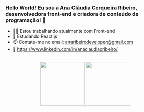 ### Hello World! Eu sou a Ana Cláudia Cerqueira Ribeiro, desenvolvedora front-end e criadora de conteúdo de programação! 👋

- 👩‍💻 Estou trabalhando atualmente com Front-end
- 🌱 Estudando React.js
- 📫 Contate-me no email: anaribeirodeveloper@gmail.com
- 💼 https://www.linkedin.com/in/anaclaudiacribeiro/




<div align="center"><br>
  <a href="https://github.com/anaclaudiacerqueira">
  <img height="140em" src="https://github-readme-stats.vercel.app/api?username=anaclaudiacerqueira&show_icons=true&theme=onedark&include_all_commits=true&count_private=true"/>
  <img height="140em" src="https://github-readme-stats.vercel.app/api/top-langs/?username=anaclaudiacerqueira&layout=compact&langs_count=7&&bg_color=DEG,#d5d5d5d,#d8d8d8,#g4g4g4
"/>
</div>
